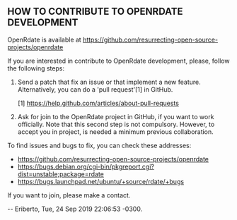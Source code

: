 ## HOW TO CONTRIBUTE TO OPENRDATE DEVELOPMENT

OpenRdate is available at
https://github.com/resurrecting-open-source-projects/openrdate

If you are interested in contribute to OpenRdate development, please, follow
the following steps:

1. Send a patch that fix an issue or that implement a new feature.
   Alternatively, you can do a 'pull request'[1] in GitHub.

   [1] https://help.github.com/articles/about-pull-requests

2. Ask for join to the OpenRdate project in GitHub, if you want to work
   officially. Note that this second step is not compulsory. However,
   to accept you in project, is needed a minimum previous collaboration.


To find issues and bugs to fix, you can check these addresses:

   - https://github.com/resurrecting-open-source-projects/openrdate
   - https://bugs.debian.org/cgi-bin/pkgreport.cgi?dist=unstable;package=rdate
   - https://bugs.launchpad.net/ubuntu/+source/rdate/+bugs

If you want to join, please make a contact.

  -- Eriberto, Tue, 24 Sep 2019 22:06:53 -0300.
